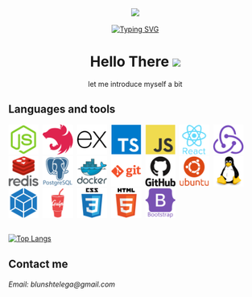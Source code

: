 <div id="header" align="center">
  
  <img src="https://media.giphy.com/media/3ohze3kG5qO9DcTUbe/giphy.gif" width="300"/>
  
  [![Typing SVG](https://readme-typing-svg.herokuapp.com?color=%2336BCF7&lines=From+Fullstack+JavaScript+Developer)](https://git.io/typing-svg)
  
</div>

<div>
  
  <h1 align="center">Hello There <img src="https://github.com/blackcater/blackcater/raw/main/images/Hi.gif" height="32"/><br></h1>
  <p align="center">let me introduce myself a bit</p>
  
</div>

<div>
<h2>Languages and tools</h2>
<img src="https://github.com/devicons/devicon/blob/master/icons/nodejs/nodejs-plain.svg" title="NodeJS" alt="NodeJS" width="60" height="60"/>&nbsp;
<img src="https://github.com/devicons/devicon/blob/master/icons/nestjs/nestjs-plain.svg" title="NestJS" alt="NestJS" width="60" height="60"/>&nbsp;
<img src="https://github.com/devicons/devicon/blob/master/icons/express/express-original.svg" title="Express" alt="Express" width="60" height="60"/>&nbsp;
<img src="https://github.com/devicons/devicon/blob/master/icons/typescript/typescript-original.svg" title="Express" alt="Express" width="60" height="60"/>&nbsp;
<img src="https://github.com/devicons/devicon/blob/master/icons/javascript/javascript-original.svg" width="60" height="60"/>&nbsp;
<img src="https://github.com/devicons/devicon/blob/master/icons/react/react-original-wordmark.svg" width="60" height="60"/>&nbsp;
<img src="https://github.com/devicons/devicon/blob/master/icons/redux/redux-original.svg" width="60" height="60"/>&nbsp;
<img src="https://github.com/devicons/devicon/blob/master/icons/redis/redis-original-wordmark.svg" width="60" height="60"/>&nbsp;
<img src="https://github.com/devicons/devicon/blob/master/icons/postgresql/postgresql-plain-wordmark.svg" width="60" height="60"/>&nbsp;
<img src="https://github.com/devicons/devicon/blob/master/icons/docker/docker-original-wordmark.svg" width="60" height="60"/>&nbsp;
<img src="https://github.com/devicons/devicon/blob/master/icons/git/git-plain-wordmark.svg" width="60" height="60"/>&nbsp;
<img src="https://github.com/devicons/devicon/blob/master/icons/github/github-original-wordmark.svg" width="60" height="60"/>&nbsp;
<img src="https://github.com/devicons/devicon/blob/master/icons/ubuntu/ubuntu-plain-wordmark.svg" width="60" height="60"/>&nbsp;
<img src="https://github.com/devicons/devicon/blob/master/icons/linux/linux-original.svg" width="60" height="60"/>&nbsp;
<img src="https://github.com/devicons/devicon/blob/master/icons/webpack/webpack-plain.svg" width="60" height="60"/>&nbsp;
<img src="https://github.com/devicons/devicon/blob/master/icons/gulp/gulp-plain.svg" width="60" height="60"/>&nbsp;
<img src="https://github.com/devicons/devicon/blob/master/icons/css3/css3-original-wordmark.svg" width="60" height="60"/>&nbsp;
<img src="https://github.com/devicons/devicon/blob/master/icons/html5/html5-original-wordmark.svg" width="60" height="60"/>&nbsp;
<img src="https://github.com/devicons/devicon/blob/master/icons/bootstrap/bootstrap-plain-wordmark.svg" width="60" height="60"/>&nbsp;
</div>
<h2></h2>

[![Top Langs](https://github-readme-stats.vercel.app/api/top-langs/?username=blunshtelega&layout=compact)](https://github.com/anuraghazra/github-readme-stats)

<h2>Contact me</h2>
<h6>Email:</span> blunshtelega@gmail.com</h6>

